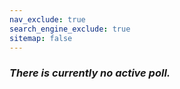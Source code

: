 ```yaml
---
nav_exclude: true
search_engine_exclude: true
sitemap: false
---
```


### ***There is currently no active poll.***
